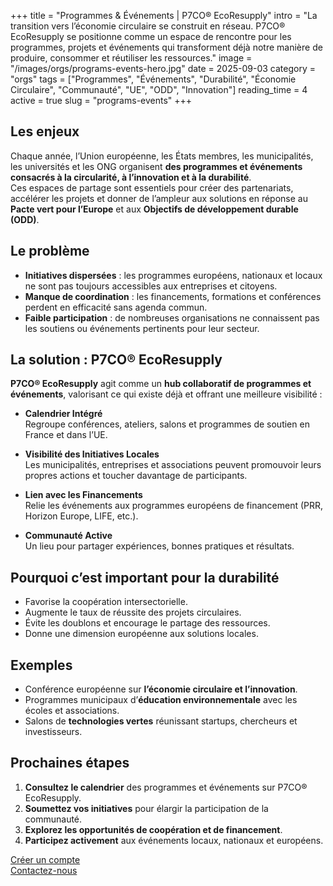 +++
title = "Programmes & Événements | P7CO® EcoResupply"
intro = "La transition vers l’économie circulaire se construit en réseau. P7CO® EcoResupply se positionne comme un espace de rencontre pour les programmes, projets et événements qui transforment déjà notre manière de produire, consommer et réutiliser les ressources."
image = "/images/orgs/programs-events-hero.jpg"
date = 2025-09-03
category = "orgs"
tags = ["Programmes", "Événements", "Durabilité", "Économie Circulaire", "Communauté", "UE", "ODD", "Innovation"]
reading_time = 4
active = true
slug = "programs-events"
+++

## Les enjeux
Chaque année, l’Union européenne, les États membres, les municipalités, les universités et les ONG organisent **des programmes et événements consacrés à la circularité, à l’innovation et à la durabilité**.  
Ces espaces de partage sont essentiels pour créer des partenariats, accélérer les projets et donner de l’ampleur aux solutions en réponse au **Pacte vert pour l’Europe** et aux **Objectifs de développement durable (ODD)**.  

## Le problème
- **Initiatives dispersées** : les programmes européens, nationaux et locaux ne sont pas toujours accessibles aux entreprises et citoyens.  
- **Manque de coordination** : les financements, formations et conférences perdent en efficacité sans agenda commun.  
- **Faible participation** : de nombreuses organisations ne connaissent pas les soutiens ou événements pertinents pour leur secteur.  

## La solution : P7CO® EcoResupply
**P7CO® EcoResupply** agit comme un **hub collaboratif de programmes et événements**, valorisant ce qui existe déjà et offrant une meilleure visibilité :

- **Calendrier Intégré**  
  Regroupe conférences, ateliers, salons et programmes de soutien en France et dans l’UE.  

- **Visibilité des Initiatives Locales**  
  Les municipalités, entreprises et associations peuvent promouvoir leurs propres actions et toucher davantage de participants.  

- **Lien avec les Financements**  
  Relie les événements aux programmes européens de financement (PRR, Horizon Europe, LIFE, etc.).  

- **Communauté Active**  
  Un lieu pour partager expériences, bonnes pratiques et résultats.  

## Pourquoi c’est important pour la durabilité
- Favorise la coopération intersectorielle.  
- Augmente le taux de réussite des projets circulaires.  
- Évite les doublons et encourage le partage des ressources.  
- Donne une dimension européenne aux solutions locales.  

## Exemples
- Conférence européenne sur **l’économie circulaire et l’innovation**.  
- Programmes municipaux d’**éducation environnementale** avec les écoles et associations.  
- Salons de **technologies vertes** réunissant startups, chercheurs et investisseurs.  

## Prochaines étapes
1. **Consultez le calendrier** des programmes et événements sur P7CO® EcoResupply.  
2. **Soumettez vos initiatives** pour élargir la participation de la communauté.  
3. **Explorez les opportunités de coopération et de financement**.  
4. **Participez activement** aux événements locaux, nationaux et européens.  

[Créer un compte](/fr/Account/Register)  
[Contactez-nous](/fr/Home/Contact)  
